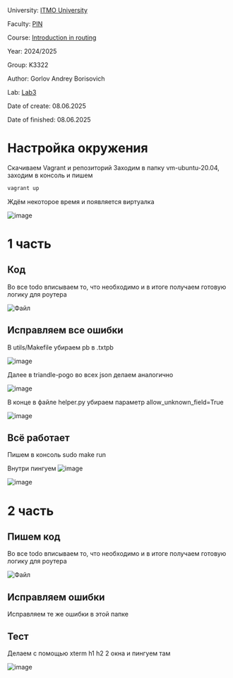 University: [ITMO University](https://itmo.ru/ru/)

Faculty: [PIN](https://fict.itmo.ru)

Course: [Introduction in routing](https://github.com/itmo-ict-faculty/introduction-in-routing)

Year: 2024/2025

Group: K3322

Author: Gorlov Andrey Borisovich

Lab: [Lab3]([https://itmo-ict-faculty.github.io/network-programming/education/labs2023_2024/lab2/lab2/#_5](https://itmo-ict-faculty.github.io/network-programming/education/labs2023_2024/lab3/lab3/#_5))

Date of create: 08.06.2025

Date of finished: 08.06.2025

# Настройка окружения

Скачиваем Vagrant и репозиторий
Заходим в папку vm-ubuntu-20.04, заходим в консоль и пишем 
```cmd
vagrant up
```
Ждём некоторое время и появляется виртуалка 

![image](https://github.com/user-attachments/assets/95c23106-440d-4e9a-b7bd-149895cd6e11)

# 1 часть
## Код

Во все todo вписываем то, что необходимо и в итоге получаем готовую логику для роутера

![Файл](base.p4)

## Исправляем все ошибки

В utils/Makefile убираем pb в .txtpb

![image](https://github.com/user-attachments/assets/d0fba4d1-fc09-4320-b9ac-b7368e133e83)

Далее в triandle-pogo во всех json делаем аналогично

![image](https://github.com/user-attachments/assets/f3b33be7-8868-4b2a-802a-ead6ab578360)

В конце в файле helper.py убираем параметр allow_unknown_field=True

![image](https://github.com/user-attachments/assets/2c419b17-2508-425e-a82f-e4901233586d)


## Всё работает
Пишем в консоль sudo make run

Внутри пингуем 
![image](https://github.com/user-attachments/assets/8610ac8e-08c4-41e8-bc9c-e441edad4c6e)

![image](https://github.com/user-attachments/assets/4a57104d-56f3-48df-bdaf-62e0272a5b74)


# 2 часть

## Пишем код

Во все todo вписываем то, что необходимо и в итоге получаем готовую логику для роутера

![Файл](basic_tunnel.p4)

## Исправляем ошибки

Исправляем те же ошибки в этой папке 

## Тест

Делаем с помощью xterm h1 h2 2 окна и пингуем там

![image](https://github.com/user-attachments/assets/d54b532e-01c0-421f-812a-d8577f041b87)










